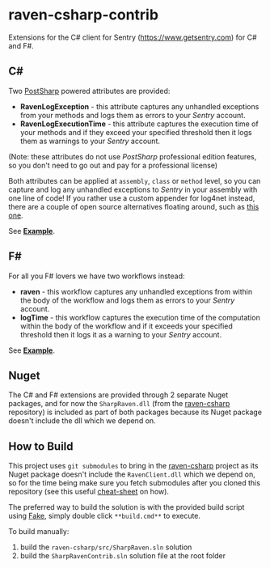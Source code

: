 raven-csharp-contrib
====================

Extensions for the C# client for Sentry (https://www.getsentry.com) for C# and F#.

## C# ##

Two [PostSharp](http://www.postsharp.net/) powered attributes are provided:

- **RavenLogException** - this attribute captures any unhandled exceptions from your methods and logs them as errors to your *Sentry* account.
- **RavenLogExecutionTime** - this attribute captures the execution time of your methods and if they exceed your specified threshold then it logs them as warnings to your *Sentry* account. 

(Note: these attributes do not use *PostSharp* professional edition features, so you don't need to go out and pay for a professional license)

Both attributes can be applied at `assembly`, `class` or `method` level, so you can capture and log any unhandled exceptions to *Sentry* in your assembly with one line of code! If you rather use a custom appender for log4net instead, there are a couple of open source alternatives floating around, such as [this one](https://github.com/themotleyfool/RavenLog4NetAppender).

See [**Example**](examples/SharpRavenContribExample/Program.cs).

## F# ##

For all you F# lovers we have two workflows instead:

-  **raven** - this workflow captures any unhandled exceptions from within the body of the workflow and logs them as errors to your *Sentry* account.
- **logTime** - this workflow captures the execution time of the computation within the body of the workflow and if it exceeds your specified threshold then it logs it as a warning to your *Sentry* account. 

See [**Example**](examples/SharpRavenContribFsExample/Program.fs).

## Nuget ##

The C# and F# extensions are provided through 2 separate Nuget packages, and for now the `SharpRaven.dll` (from the [raven-csharp](https://github.com/getsentry/raven-csharp) repository) is included as part of both packages because its Nuget package doesn't include the dll which we depend on.


## How to Build ##

This project uses `git submodules` to bring in the [raven-csharp](https://github.com/getsentry/raven-csharp) project as its Nuget package doesn't include the `RavenClient.dll` which we depend on, so for the time being make sure you fetch submodules after you cloned this repository (see this useful [cheat-sheet](http://blog.jacius.info/git-submodule-cheat-sheet/) on how).

The preferred way to build the solution is with the provided build script using [Fake](https://github.com/fsharp/FAKE), simply double click `**build.cmd**` to execute.

To build manually:
1. build the `raven-csharp/src/SharpRaven.sln` solution
2. build the `SharpRavenContrib.sln` solution file at the root folder